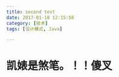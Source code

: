 ```yaml
---
title: second test
date: 2017-01-18 12:15:58
category: [技术]
tags: [设计模式, Java]

---
```


# 凯婊是煞笔。！！傻叉
